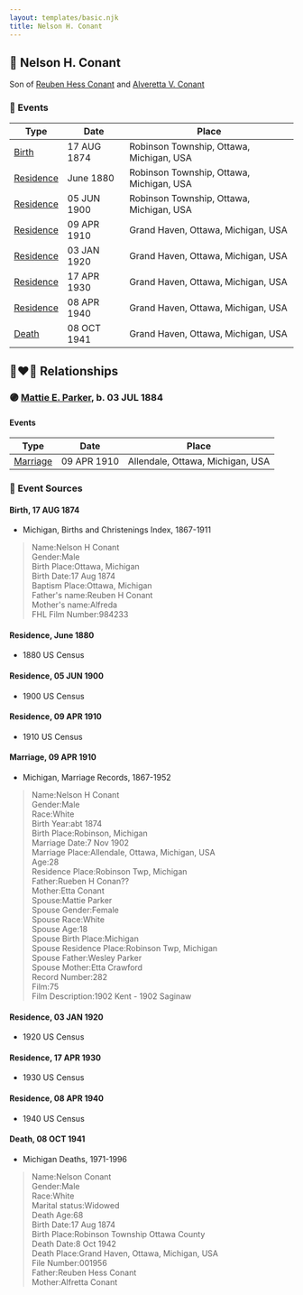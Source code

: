 ```yaml
---
layout: templates/basic.njk
title: Nelson H. Conant
---
```

## 🔵 Nelson H. Conant

Son of [Reuben Hess Conant](/people/3/37326838) and [Alveretta V. Conant](/people/6/60109856)

### 📆 Events

Type | Date | Place
------ | ------ | ------
[Birth](#event-41c16b8e-bfb8-4de7-bc7c-1dd4b06426be) | 17 AUG 1874 | Robinson Township, Ottawa, Michigan, USA
[Residence](#event-a573436d-e54a-4669-ba55-4560ca65b3a3) | June 1880 | Robinson Township, Ottawa, Michigan, USA
[Residence](#event-7cd98a68-a2f1-4178-b371-b4006b6cde03) | 05 JUN 1900 | Robinson Township, Ottawa, Michigan, USA
[Residence](#event-e2561093-b945-4e43-b6b0-50f055988097) | 09 APR 1910 | Grand Haven, Ottawa, Michigan, USA
[Residence](#event-55e22b20-7662-4a02-8ba6-0b1d76294827) | 03 JAN 1920 | Grand Haven, Ottawa, Michigan, USA
[Residence](#event-87a56b43-8120-41b9-bad4-8128317bf27e) | 17 APR 1930 | Grand Haven, Ottawa, Michigan, USA
[Residence](#event-a10601c9-6920-44b2-a1cd-ed321bc2ccf6) | 08 APR 1940 | Grand Haven, Ottawa, Michigan, USA
[Death](#event-9237defe-9844-472d-981a-e742e6425a69) | 08 OCT 1941 | Grand Haven, Ottawa, Michigan, USA

## 👩‍❤️‍👨 Relationships

### 🟣 [Mattie E. Parker](/people/9/92379008), b. 03 JUL 1884

#### Events

Type | Date | Place
------ | ------ | ------
[Marriage](#event-8ad22114-fea6-4c5e-aa3e-e3660780c851) | 09 APR 1910 | Allendale, Ottawa, Michigan, USA
### 📰 Event Sources

#### <a id="event-41c16b8e-bfb8-4de7-bc7c-1dd4b06426be"></a> Birth, 17 AUG 1874
* Michigan, Births and Christenings Index, 1867-1911
>   
  > Name:Nelson H Conant  
  > Gender:Male  
  > Birth Place:Ottawa, Michigan  
  > Birth Date:17 Aug 1874  
  > Baptism Place:Ottawa, Michigan  
  > Father's name:Reuben H Conant  
  > Mother's name:Alfreda  
  > FHL Film Number:984233

#### <a id="event-a573436d-e54a-4669-ba55-4560ca65b3a3"></a> Residence, June 1880
* 1880 US Census

#### <a id="event-7cd98a68-a2f1-4178-b371-b4006b6cde03"></a> Residence, 05 JUN 1900
* 1900 US Census

#### <a id="event-e2561093-b945-4e43-b6b0-50f055988097"></a> Residence, 09 APR 1910
* 1910 US Census

#### <a id="event-8ad22114-fea6-4c5e-aa3e-e3660780c851"></a> Marriage, 09 APR 1910
* Michigan, Marriage Records, 1867-1952
>   
  > Name:Nelson H Conant  
  > Gender:Male  
  > Race:White  
  > Birth Year:abt 1874  
  > Birth Place:Robinson, Michigan  
  > Marriage Date:7 Nov 1902  
  > Marriage Place:Allendale, Ottawa, Michigan, USA  
  > Age:28  
  > Residence Place:Robinson Twp, Michigan  
  > Father:Rueben H Conan??  
  > Mother:Etta Conant  
  > Spouse:Mattie Parker  
  > Spouse Gender:Female  
  > Spouse Race:White  
  > Spouse Age:18  
  > Spouse Birth Place:Michigan  
  > Spouse Residence Place:Robinson Twp, Michigan  
  > Spouse Father:Wesley Parker  
  > Spouse Mother:Etta Crawford  
  > Record Number:282  
  > Film:75  
  > Film Description:1902 Kent - 1902 Saginaw

#### <a id="event-55e22b20-7662-4a02-8ba6-0b1d76294827"></a> Residence, 03 JAN 1920
* 1920 US Census

#### <a id="event-87a56b43-8120-41b9-bad4-8128317bf27e"></a> Residence, 17 APR 1930
* 1930 US Census

#### <a id="event-a10601c9-6920-44b2-a1cd-ed321bc2ccf6"></a> Residence, 08 APR 1940
* 1940 US Census
#### <a id="event-9237defe-9844-472d-981a-e742e6425a69"></a> Death, 08 OCT 1941
* Michigan Deaths, 1971-1996
>   
  > Name:Nelson Conant  
  > Gender:Male  
  > Race:White  
  > Marital status:Widowed  
  > Death Age:68  
  > Birth Date:17 Aug 1874  
  > Birth Place:Robinson Township Ottawa County  
  > Death Date:8 Oct 1942  
  > Death Place:Grand Haven, Ottawa, Michigan, USA  
  > File Number:001956  
  > Father:Reuben Hess Conant  
  > Mother:Alfretta Conant
